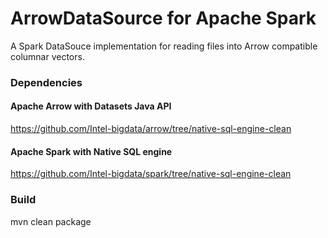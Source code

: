 # ArrowDataSource for Apache Spark
A Spark DataSouce implementation for reading files into Arrow compatible columnar vectors.

### Dependencies
#### Apache Arrow with Datasets Java API
https://github.com/Intel-bigdata/arrow/tree/native-sql-engine-clean

#### Apache Spark with Native SQL engine
https://github.com/Intel-bigdata/spark/tree/native-sql-engine-clean

### Build
mvn clean package
